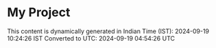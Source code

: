 # My Project

This content is dynamically generated in Indian Time (IST): 2024-09-19 10:24:26 IST
Converted to UTC: 2024-09-19 04:54:26 UTC
